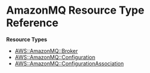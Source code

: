 # AmazonMQ Resource Type Reference<a name="AWS_AmazonMQ"></a>

**Resource Types**
+ [AWS::AmazonMQ::Broker](aws-resource-amazonmq-broker.md)
+ [AWS::AmazonMQ::Configuration](aws-resource-amazonmq-configuration.md)
+ [AWS::AmazonMQ::ConfigurationAssociation](aws-resource-amazonmq-configurationassociation.md)